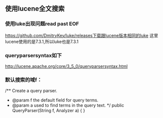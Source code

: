 ## 使用lucene全文搜索
### 使用luke出现问题read past EOF
https://github.com/DmitryKey/luke/releases下载跟lucene版本相同的luke
这里lucene使用的是7.3.1,所以luke也是7.3.1
### queryparsersyntax如下
http://lucene.apache.org/core/3_5_0/queryparsersyntax.html
### 默认搜索的域f：
/** Create a query parser.
*  @param f  the default field for query terms.
*  @param a   used to find terms in the query text.
*/
public QueryParser(String f, Analyzer a) {
}